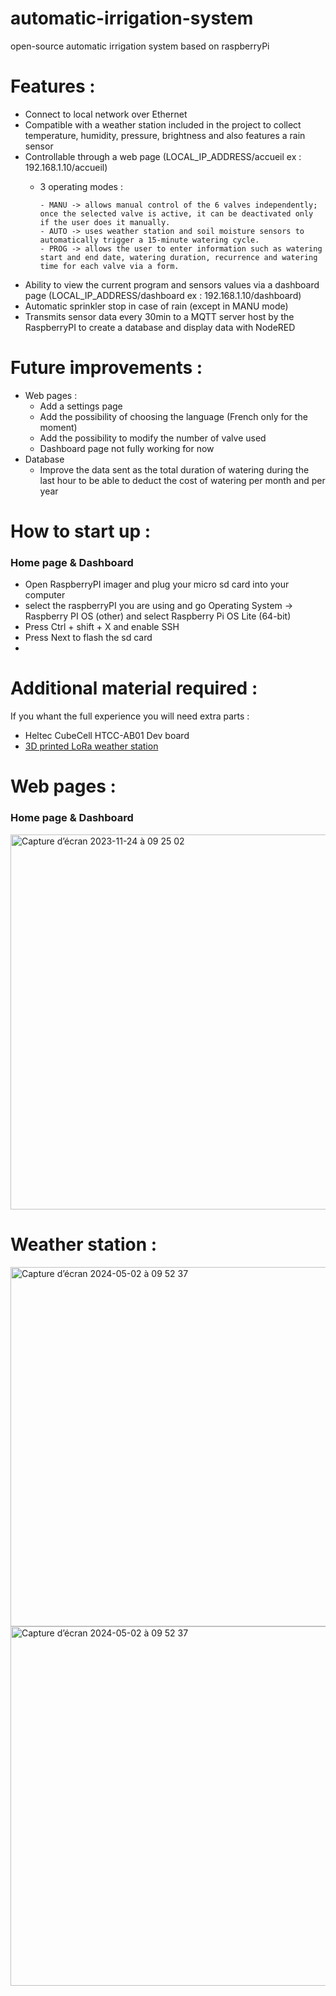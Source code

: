 # automatic-irrigation-system
open-source automatic irrigation system based on raspberryPi

# Features :
- Connect to local network over Ethernet
- Compatible with a weather station included in the project to collect temperature, humidity, pressure, brightness and also features a rain sensor
- Controllable through a web page (LOCAL_IP_ADDRESS/accueil ex : 192.168.1.10/accueil)
    - 3 operating modes :
  
          - MANU -> allows manual control of the 6 valves independently; once the selected valve is active, it can be deactivated only if the user does it manually.
          - AUTO -> uses weather station and soil moisture sensors to automatically trigger a 15-minute watering cycle.
          - PROG -> allows the user to enter information such as watering start and end date, watering duration, recurrence and watering time for each valve via a form.
- Ability to view the current program and sensors values via a dashboard page (LOCAL_IP_ADDRESS/dashboard ex : 192.168.1.10/dashboard)
- Automatic sprinkler stop in case of rain (except in MANU mode)
- Transmits sensor data every 30min to a MQTT server host by the RaspberryPI to create a database and display data with NodeRED

# Future improvements :
- Web pages :
    - Add a settings page
    - Add the possibility of choosing the language (French only for the moment)
    - Add the possibility to modify the number of valve used
    - Dashboard page not fully working for now
- Database 
    - Improve the data sent as the total duration of watering during the last hour to be able to deduct the cost of watering per month and per year

# How to start up :
### Home page & Dashboard
- Open RaspberryPI imager and plug your micro sd card into your computer
- select the raspberryPI you are using and go Operating System -> Raspberry PI OS (other) and select Raspberry Pi OS Lite (64-bit)
- Press Ctrl + shift + X and enable SSH
- Press Next to flash the sd card
- 

# Additional material required :
If you whant the full experience you will need extra parts :
  - Heltec CubeCell HTCC-AB01 Dev board
  - [3D printed LoRa weather station](https://github.com/KyrianBunel/3D-printed-LoRa-weather-station)

# Web pages :
### Home page & Dashboard
<img width="600" alt="Capture d’écran 2023-11-24 à 09 25 02" src="https://github.com/KyrianBunel/Automatic-Watering-System/assets/136705314/ae5d1ec4-e019-4077-bf2f-7e15ebe8740a">

# Weather station :
<img width="575" alt="Capture d’écran 2024-05-02 à 09 52 37" src="https://github.com/KyrianBunel/Automatic-Watering-System/assets/136705314/31bd3141-2804-4d15-b55d-4a1a0c62ad59"><img width="575" alt="Capture d’écran 2024-05-02 à 09 52 37" src="https://github.com/KyrianBunel/Automatic-Watering-System/assets/136705314/a941a943-170a-44f0-a0c6-2e01a71dcc4b">


